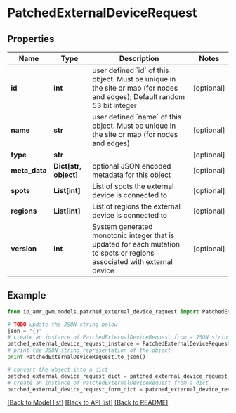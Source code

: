 # PatchedExternalDeviceRequest


## Properties
Name | Type | Description | Notes
------------ | ------------- | ------------- | -------------
**id** | **int** | user defined &#x60;id&#x60; of this object. Must be unique in the site or map (for nodes and edges); Default random 53 bit integer | [optional] 
**name** | **str** | user defined &#x60;name&#x60; of this object. Must be unique in the site or map (for nodes and edges) | [optional] 
**type** | **str** |  | [optional] 
**meta_data** | **Dict[str, object]** | optional JSON encoded metadata for this object | [optional] 
**spots** | **List[int]** | List of spots the external device is connected to | [optional] 
**regions** | **List[int]** | List of regions the external device is connected to | [optional] 
**version** | **int** | System generated monotonic integer that is updated for each mutation to spots or regions associated with external device | [optional] 

## Example

```python
from io_amr_gwm.models.patched_external_device_request import PatchedExternalDeviceRequest

# TODO update the JSON string below
json = "{}"
# create an instance of PatchedExternalDeviceRequest from a JSON string
patched_external_device_request_instance = PatchedExternalDeviceRequest.from_json(json)
# print the JSON string representation of the object
print PatchedExternalDeviceRequest.to_json()

# convert the object into a dict
patched_external_device_request_dict = patched_external_device_request_instance.to_dict()
# create an instance of PatchedExternalDeviceRequest from a dict
patched_external_device_request_form_dict = patched_external_device_request.from_dict(patched_external_device_request_dict)
```
[[Back to Model list]](../README.md#documentation-for-models) [[Back to API list]](../README.md#documentation-for-api-endpoints) [[Back to README]](../README.md)


